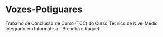 # Vozes-Potiguares
Trabalho de Conclusão de Curso (TCC) do Curso Técnico de Nível Médio Integrado em Informática - Brendha e Raquel
